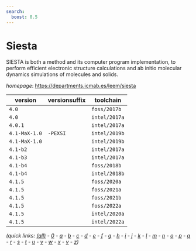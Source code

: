 ```yaml
---
search:
  boost: 0.5
---
```

# Siesta

SIESTA is both a method and its computer program implementation, to perform efficient electronic  structure calculations and ab initio molecular dynamics simulations of molecules and solids.

*homepage*: <https://departments.icmab.es/leem/siesta>

version | versionsuffix | toolchain
--------|---------------|----------
``4.0`` |  | ``foss/2017b``
``4.0`` |  | ``intel/2017a``
``4.0.1`` |  | ``intel/2017a``
``4.1-MaX-1.0`` | ``-PEXSI`` | ``intel/2019b``
``4.1-MaX-1.0`` |  | ``intel/2019b``
``4.1-b2`` |  | ``intel/2017a``
``4.1-b3`` |  | ``intel/2017a``
``4.1-b4`` |  | ``foss/2018b``
``4.1-b4`` |  | ``intel/2018b``
``4.1.5`` |  | ``foss/2020a``
``4.1.5`` |  | ``foss/2021a``
``4.1.5`` |  | ``foss/2021b``
``4.1.5`` |  | ``foss/2022a``
``4.1.5`` |  | ``intel/2020a``
``4.1.5`` |  | ``intel/2022a``


*(quick links: [(all)](../index.md) - [0](../0/index.md) - [a](../a/index.md) - [b](../b/index.md) - [c](../c/index.md) - [d](../d/index.md) - [e](../e/index.md) - [f](../f/index.md) - [g](../g/index.md) - [h](../h/index.md) - [i](../i/index.md) - [j](../j/index.md) - [k](../k/index.md) - [l](../l/index.md) - [m](../m/index.md) - [n](../n/index.md) - [o](../o/index.md) - [p](../p/index.md) - [q](../q/index.md) - [r](../r/index.md) - [s](../s/index.md) - [t](../t/index.md) - [u](../u/index.md) - [v](../v/index.md) - [w](../w/index.md) - [x](../x/index.md) - [y](../y/index.md) - [z](../z/index.md))*

